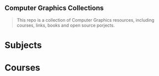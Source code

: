 Computer Graphics Collections
---

> This repo is a collection of Computer Graphics resources, including courses, links, books and open source porjects.


# Subjects


# Courses




